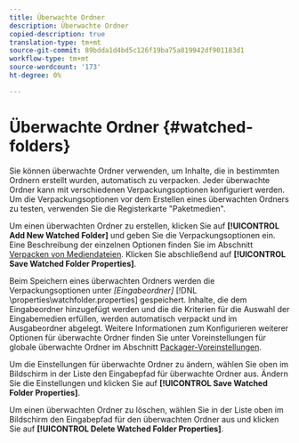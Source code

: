 ```yaml
---
title: Überwachte Ordner
description: Überwachte Ordner
copied-description: true
translation-type: tm+mt
source-git-commit: 89bdda1d4bd5c126f19ba75a819942df901183d1
workflow-type: tm+mt
source-wordcount: '173'
ht-degree: 0%

---
```



# Überwachte Ordner {#watched-folders}

Sie können überwachte Ordner verwenden, um Inhalte, die in bestimmten Ordnern erstellt wurden, automatisch zu verpacken. Jeder überwachte Ordner kann mit verschiedenen Verpackungsoptionen konfiguriert werden. Um die Verpackungsoptionen vor dem Erstellen eines überwachten Ordners zu testen, verwenden Sie die Registerkarte &quot;Paketmedien&quot;.

Um einen überwachten Ordner zu erstellen, klicken Sie auf **[!UICONTROL Add New Watched Folder]** und geben Sie die Verpackungsoptionen ein. Eine Beschreibung der einzelnen Optionen finden Sie im Abschnitt [Verpacken von Mediendateien](../../aaxs-protecting-content/content-packaging-media-files/content-packaging-media-files-overview.md). Klicken Sie abschließend auf **[!UICONTROL Save Watched Folder Properties]**.

Beim Speichern eines überwachten Ordners werden die Verpackungsoptionen unter *[Eingabeordner]* [!DNL \properties\watchfolder.properties] gespeichert. Inhalte, die dem Eingabeordner hinzugefügt werden und die die Kriterien für die Auswahl der Eingabemedien erfüllen, werden automatisch verpackt und im Ausgabeordner abgelegt. Weitere Informationen zum Konfigurieren weiterer Optionen für überwachte Ordner finden Sie unter Voreinstellungen für globale überwachte Ordner im Abschnitt [Packager-Voreinstellungen](../../aaxs-reference-implementations/fam-air-app-usage/initial-fam-setup-set-prefs/initial-fam-setup-pkg-prefs.md).

Um die Einstellungen für überwachte Ordner zu ändern, wählen Sie oben im Bildschirm in der Liste den Eingabepfad für überwachte Ordner aus. Ändern Sie die Einstellungen und klicken Sie auf **[!UICONTROL Save Watched Folder Properties]**.

Um einen überwachten Ordner zu löschen, wählen Sie in der Liste oben im Bildschirm den Eingabepfad für den überwachten Ordner aus und klicken Sie auf **[!UICONTROL Delete Watched Folder Properties]**.
